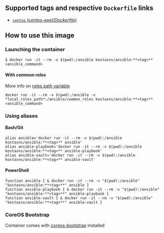 ## Supported tags and respective `Dockerfile` links
- [`centos` (*centos-epel/Dockerfile*)](https://github.com/kostasns/ansible-docker/blob/master/centos-epel/Dockerfile)

## How to use this image
### Launching the container
```
$ docker run -it --rm -v $(pwd):/ansible kostasns/ansible:**<tag>** <ansible_command>
```

#### With common roles
More info on [roles path variable](http://docs.ansible.com/ansible/intro_configuration.html#roles-path) 
```
docker run -it --rm -v $(pwd):/ansible -v *local_roles_path*:/ansible/common_roles kostasns/ansible:**<tag>** <ansible_command> 
```

### Using aliases
#### Bash/Git
```
alias ansible='docker run -it --rm -v $(pwd):/ansible kostasns/ansible:**<tag>** ansible'
alias ansible-playbook='docker run -it --rm -v $(pwd):/ansible kostasns/ansible:**<tag>** ansible-playbook'
alias ansible-vault='docker run -it --rm -v $(pwd):/ansible kostasns/ansible:**<tag>** ansible-vault'
```

#### PowerShell
```
function ansible { & docker run -it --rm -v "$(pwd):/ansible" "kostasns/ansible:**<tag>**" ansible }
function ansible-playbook { & docker run -it --rm -v "$(pwd):/ansible" "kostasns/ansible:**<tag>**" ansible-playbook }
function ansible-vault { & docker run -it --rm -v "$(pwd):/ansible" "kostasns/ansible:**<tag>**" ansible-vault }
```

### CoreOS Bootstrap
Container comes with [coreos-bootstrap](https://github.com/defunctzombie/ansible-coreos-bootstrap) installed
